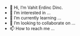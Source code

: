 - 👋 Hi, I’m Vahit Erdinc Dinc.
- 👀 I’m interested in ...
- 🌱 I’m currently learning ...
- 💞️ I’m looking to collaborate on ...
- 📫 How to reach me ...

<!---
VahitED/VahitED is a ✨ special ✨ repository because its `README.md` (this file) appears on your GitHub profile.
You can click the Preview link to take a look at your changes.
--->
